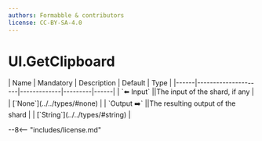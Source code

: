 ```yaml
---
authors: Formabble & contributors
license: CC-BY-SA-4.0
---
```



# UI.GetClipboard

<div class="sh-parameters" markdown="1">
| Name | Mandatory | Description | Default | Type |
|------|---------------------|-------------|---------|------|
| `⬅️ Input` ||The input of the shard, if any | | [`None`](../../types/#none) |
| `Output ➡️` ||The resulting output of the shard | | [`String`](../../types/#string) |

</div>



--8<-- "includes/license.md"

